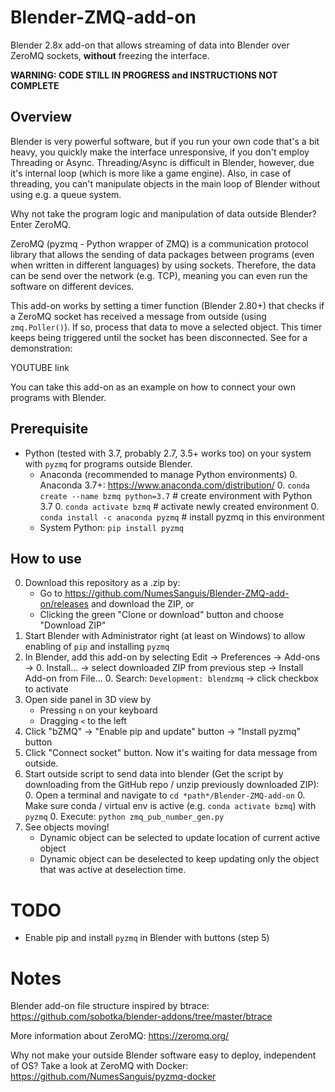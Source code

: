 # Blender-ZMQ-add-on
Blender 2.8x add-on that allows streaming of data into Blender over ZeroMQ sockets, **without** freezing the interface.

**WARNING: CODE STILL IN PROGRESS and INSTRUCTIONS NOT COMPLETE**

## Overview
Blender is very powerful software, but if you run your own code that's a bit heavy, you quickly make the interface
unresponsive, if you don't employ Threading or Async.
Threading/Async is difficult in Blender, however, due it's internal loop (which is more like a game engine).
Also, in case of threading, you can't manipulate objects in the main loop of Blender without using e.g. a queue system.

Why not take the program logic and manipulation of data outside Blender? Enter ZeroMQ.

ZeroMQ (pyzmq - Python wrapper of ZMQ) is a communication protocol library that allows the sending of data packages
between programs (even when written in different languages) by using sockets.
Therefore, the data can be send over the network (e.g. TCP), meaning you can even run the software on different devices.

This add-on works by setting a timer function (Blender 2.80+) that checks if a ZeroMQ socket has received
a message from outside (using `zmq.Poller()`). If so, process that data to move a selected object.
This timer keeps being triggered until the socket has been disconnected.
See for a demonstration:

YOUTUBE link

You can take this add-on as an example on how to connect your own programs with Blender.


## Prerequisite
- Python (tested with 3.7, probably 2.7, 3.5+ works too) on your system with `pyzmq`
for programs outside Blender.
    - Anaconda (recommended to manage Python environments)
        0. Anaconda 3.7+: https://www.anaconda.com/distribution/
        0. `conda create --name bzmq python=3.7`  # create environment with Python 3.7
        0. `conda activate bzmq`  # activate newly created environment
        0. `conda install -c anaconda pyzmq`  # install pyzmq in this environment
    - System Python: `pip install pyzmq`

## How to use
0. Download this repository as a .zip by:
    - Go to https://github.com/NumesSanguis/Blender-ZMQ-add-on/releases and download the ZIP, or
    - Clicking the green "Clone or download" button and choose "Download ZIP"
0. Start Blender with Administrator right (at least on Windows) to allow enabling of `pip` and installing `pyzmq`
0. In Blender, add this add-on by selecting Edit -> Preferences -> Add-ons ->
    0. Install... -> select downloaded ZIP from previous step -> Install Add-on from File...
    0. Search: `Development: blendzmq` -> click checkbox to activate
0. Open side panel in 3D view by
    - Pressing `n` on your keyboard
    - Dragging `<` to the left
0. Click "bZMQ" -> "Enable pip and update" button -> "Install pyzmq" button
0. Click "Connect socket" button. Now it's waiting for data message from outside.
0. Start outside script to send data into blender (Get the script by downloading from the GitHub repo / unzip previously downloaded ZIP):
    0. Open a terminal and navigate to `cd *path*/Blender-ZMQ-add-on`
    0. Make sure conda / virtual env is active (e.g. `conda activate bzmq`) with `pyzmq`
    0. Execute: `python zmq_pub_number_gen.py`
0. See objects moving!
    - Dynamic object can be selected to update location of current active object
    - Dynamic object can be deselected to keep updating only the object that was active at deselection time.
    
    
# TODO
- Enable pip and install `pyzmq` in Blender with buttons (step 5)


# Notes
Blender add-on file structure inspired by btrace: https://github.com/sobotka/blender-addons/tree/master/btrace

More information about ZeroMQ: https://zeromq.org/

Why not make your outside Blender software easy to deploy, independent of OS?
Take a look at ZeroMQ with Docker: https://github.com/NumesSanguis/pyzmq-docker
